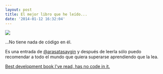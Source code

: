 ```yaml
---
layout: post
title: El mejor libro que he leído...
date: '2014-01-12 16:32:04'
---
```


![](http://imgur.com/b7qULWX.jpg)

...No tiene nada de código en él.

Es una entrada de [@arasatasaygin](https://twitter.com/arasatasaygin) y después de leerla sólo puedo recomendar a todo el mundo que quiera superarse aprendiendo que la lea.

[Best development book I've read, has no code in it.](http://arasatasaygin.com/pages/best-development-book-I-read-has-no-code-in-it.html)
